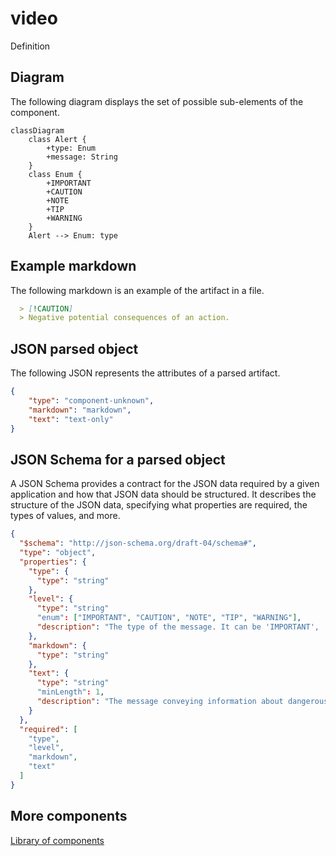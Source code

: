 # video

Definition

## Diagram

The following diagram displays the set of possible sub-elements of the component.

```mermaid
classDiagram
    class Alert {
        +type: Enum
        +message: String
    }
    class Enum {
        +IMPORTANT
        +CAUTION
        +NOTE
        +TIP
        +WARNING
    }
    Alert --> Enum: type
```

## Example markdown

The following markdown is an example of the artifact in a file.

```md
  > [!CAUTION]
  > Negative potential consequences of an action.
```

## JSON parsed object

The following JSON represents the attributes of a parsed artifact.

```json
{
    "type": "component-unknown",
    "markdown": "markdown",
    "text": "text-only"
}
```

## JSON Schema for a parsed object

A JSON Schema provides a contract for the JSON data required by a given application and how that JSON data should be structured. It describes the structure of the JSON data, specifying what properties are required, the types of values, and more.

```json
{
  "$schema": "http://json-schema.org/draft-04/schema#",
  "type": "object",
  "properties": {
    "type": {
      "type": "string"
    },
    "level": {
      "type": "string"
      "enum": ["IMPORTANT", "CAUTION", "NOTE", "TIP", "WARNING"],
      "description": "The type of the message. It can be 'IMPORTANT', 'CAUTION', 'NOTE', 'TIP', or 'WARNING'."
    },
    "markdown": {
      "type": "string"
    },
    "text": {
      "type": "string"
      "minLength": 1,
      "description": "The message conveying information about dangerous certain consequences of an action."
    }
  },
  "required": [
    "type",
    "level",
    "markdown",
    "text"
  ]
}

```

## More components

[Library of components](document-object-model.md#library-of-defined-components-in-the-ca-object-model)